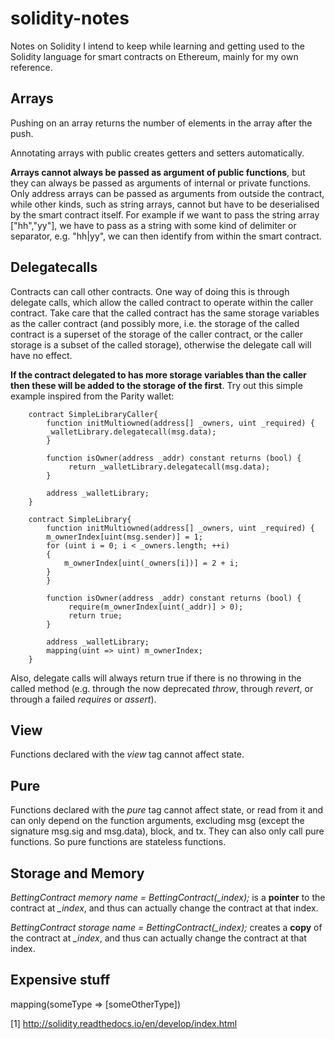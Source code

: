 # solidity-notes
Notes on Solidity I intend to keep while learning and getting used to the Solidity language for smart contracts on Ethereum, mainly for my own reference.


Arrays
-----

Pushing on an array returns the number of elements in the array after the push. 

Annotating arrays with public creates getters and setters automatically. 

<b>Arrays cannot always be passed as argument of public functions</b>, but they can always be passed as arguments of internal or private functions. Only address arrays can be passed as arguments from outside the contract, while other kinds, such as string arrays, cannot but have to be deserialised by the smart contract itself. For example if we want to pass the string array ["hh","yy"], we have to pass as a string with some kind of delimiter or separator, e.g. "hh|yy", we can then identify from within the smart contract.


Delegatecalls
-----

Contracts can call other contracts. One way of doing this is through delegate calls, which allow the called contract to operate within the caller contract. Take care that the called contract has the same storage variables as the caller contract (and possibly more, i.e. the storage of the called contract is a superset of the storage of the caller contract, or the caller storage is a subset of the called storage), otherwise the delegate call will have no effect.

<b>If the contract delegated to has more storage variables than the caller then these will be added to the storage of the first</b>. Try out this simple example inspired from the Parity wallet:

```
	contract SimpleLibraryCaller{
	    function initMultiowned(address[] _owners, uint _required) {
		_walletLibrary.delegatecall(msg.data);
	    }

	    function isOwner(address _addr) constant returns (bool) {
			 return _walletLibrary.delegatecall(msg.data);
		}

		address _walletLibrary;
	}
```
```
	contract SimpleLibrary{
	    function initMultiowned(address[] _owners, uint _required) {
		m_ownerIndex[uint(msg.sender)] = 1;
		for (uint i = 0; i < _owners.length; ++i)
		{
		    m_ownerIndex[uint(_owners[i])] = 2 + i;
		}
	    }

	    function isOwner(address _addr) constant returns (bool) {
			 require(m_ownerIndex[uint(_addr)] > 0);
			 return true;
		}

		address _walletLibrary;
		mapping(uint => uint) m_ownerIndex;
	}
```

Also, delegate calls will always return true if there is no throwing in the called method (e.g. through the now deprecated <i>throw</i>, through <i>revert</i>, or through a failed <i>requires</i> or <i>assert</i>).

View
----

Functions declared with the <i>view</i> tag cannot affect state.

Pure
----

Functions declared with the <i>pure</i> tag cannot affect state, or read from it and can only depend on the function arguments, excluding msg (except the signature msg.sig and msg.data), block, and tx. They can also only call pure functions. So pure functions are stateless functions.

Storage and Memory
----

<i>BettingContract memory name = BettingContract(_index);</i> is a <b>pointer</b> to the contract at <i>_index</i>, and thus can actually change the contract at that index. 

<i>BettingContract storage name = BettingContract(_index);</i> creates a <b>copy</b> of the contract at <i>_index</i>, and thus can actually change the contract at that index. 

Expensive stuff
----

mapping(someType => [someOtherType])


[1] http://solidity.readthedocs.io/en/develop/index.html
